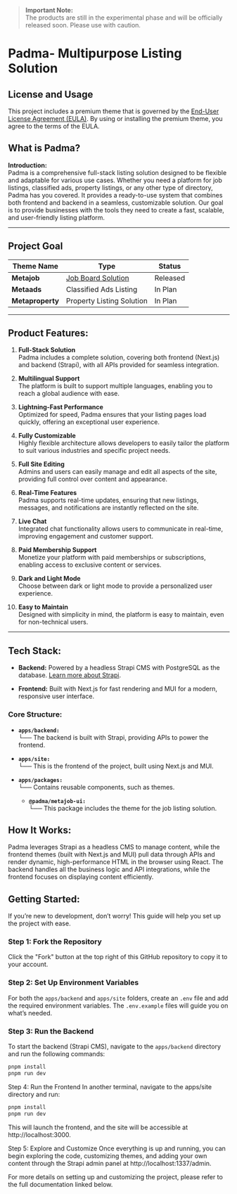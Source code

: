 > **Important Note:**  
> The products are still in the experimental phase and will be officially released soon. Please use with caution.


# Padma- Multipurpose Listing Solution 

## License and Usage
This project includes a premium theme that is governed by the [End-User License Agreement (EULA)](LICENSE.md). By using or installing the premium theme, you agree to the terms of the EULA.


## **What is Padma?**

**Introduction:**  
Padma is a comprehensive full-stack listing solution designed to be flexible and adaptable for various use cases. Whether you need a platform for job listings, classified ads, property listings, or any other type of directory, Padma has you covered. It provides a ready-to-use system that combines both frontend and backend in a seamless, customizable solution. Our goal is to provide businesses with the tools they need to create a fast, scalable, and user-friendly listing platform.

---

## **Project Goal**

| Theme Name       | Type                        | Status      |
|------------------|-----------------------------|-------------|
| **Metajob**      | [Job Board Solution ]()        | Released    |
| **Metaads**      | Classified Ads Listing       | In Plan     |
| **Metaproperty** | Property Listing Solution    | In Plan     |

---

## **Product Features:**

1. **Full-Stack Solution**  
   Padma includes a complete solution, covering both frontend (Next.js) and backend (Strapi), with all APIs provided for seamless integration.
   
2. **Multilingual Support**  
   The platform is built to support multiple languages, enabling you to reach a global audience with ease.
   
3. **Lightning-Fast Performance**  
   Optimized for speed, Padma ensures that your listing pages load quickly, offering an exceptional user experience.
   
4. **Fully Customizable**  
   Highly flexible architecture allows developers to easily tailor the platform to suit various industries and specific project needs.
   
5. **Full Site Editing**  
   Admins and users can easily manage and edit all aspects of the site, providing full control over content and appearance.
   
6. **Real-Time Features**  
   Padma supports real-time updates, ensuring that new listings, messages, and notifications are instantly reflected on the site.
   
7. **Live Chat**  
   Integrated chat functionality allows users to communicate in real-time, improving engagement and customer support.
   
8. **Paid Membership Support**  
   Monetize your platform with paid memberships or subscriptions, enabling access to exclusive content or services.
   
9. **Dark and Light Mode**  
   Choose between dark or light mode to provide a personalized user experience.
   
10. **Easy to Maintain**  
    Designed with simplicity in mind, the platform is easy to maintain, even for non-technical users.

---

## **Tech Stack:**

- **Backend:**  Powered by a headless Strapi CMS with PostgreSQL as the database. [Learn more about Strapi](https://strapi.io/documentation).
   
- **Frontend:**  Built with Next.js for fast rendering and MUI for a modern, responsive user interface.

### **Core Structure:**

- **`apps/backend:`**  
  └── The backend is built with Strapi, providing APIs to power the frontend.

- **`apps/site:`**  
  └── This is the frontend of the project, built using Next.js and MUI.

- **`apps/packages:`**  
  └── Contains reusable components, such as themes.

    - **`@padma/metajob-ui:`**  
      └── This package includes the theme for the job listing solution.


## **How It Works:**

Padma leverages Strapi as a headless CMS to manage content, while the frontend themes (built with Next.js and MUI) pull data through APIs and render dynamic, high-performance HTML in the browser using React. The backend handles all the business logic and API integrations, while the frontend focuses on displaying content efficiently.

## **Getting Started:**

If you’re new to development, don’t worry! This guide will help you set up the project with ease.

### Step 1: Fork the Repository
Click the "Fork" button at the top right of this GitHub repository to copy it to your account.

### Step 2: Set Up Environment Variables
For both the `apps/backend` and `apps/site` folders, create an `.env` file and add the required environment variables. The `.env.example` files will guide you on what’s needed.

### Step 3: Run the Backend
To start the backend (Strapi CMS), navigate to the `apps/backend` directory and run the following commands:

```bash
pnpm install
pnpm run dev
```

Step 4: Run the Frontend
In another terminal, navigate to the apps/site directory and run:

```bash
pnpm install
pnpm run dev
```
This will launch the frontend, and the site will be accessible at http://localhost:3000.

Step 5: Explore and Customize
Once everything is up and running, you can begin exploring the code, customizing themes, and adding your own content through the Strapi admin panel at http://localhost:1337/admin.

For more details on setting up and customizing the project, please refer to the full documentation linked below.



